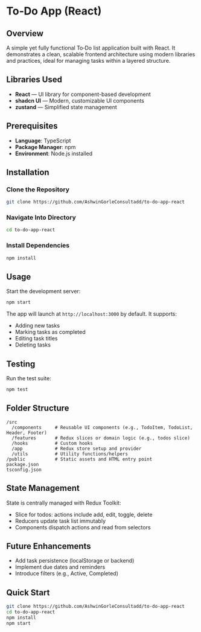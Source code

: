 # To‑Do App (React)

## Overview
A simple yet fully functional To‑Do list application built with React. It demonstrates a clean, scalable frontend architecture using modern libraries and practices, ideal for managing tasks within a layered structure.

## Libraries Used
- **React** — UI library for component-based development  
- **shadcn UI** — Modern, customizable UI components  
- **zustand** — Simplified state management  

## Prerequisites
- **Language**: TypeScript  
- **Package Manager**: npm  
- **Environment**: Node.js installed

## Installation

### Clone the Repository
```bash
git clone https://github.com/AshwinGorleConsultadd/to-do-app-react
```

### Navigate Into Directory
```bash
cd to-do-app-react
```

### Install Dependencies
```bash
npm install
```

## Usage

Start the development server:

```bash
npm start
```

The app will launch at `http://localhost:3000` by default. It supports:

- Adding new tasks
- Marking tasks as completed
- Editing task titles
- Deleting tasks

## Testing

Run the test suite:

```bash
npm test
```

## Folder Structure

```
/src
  /components     # Reusable UI components (e.g., TodoItem, TodoList, Header, Footer)
  /features       # Redux slices or domain logic (e.g., todos slice)
  /hooks          # Custom hooks
  /app            # Redux store setup and provider
  /utils          # Utility functions/helpers
/public           # Static assets and HTML entry point
package.json
tsconfig.json
```

## State Management
State is centrally managed with Redux Toolkit:

- Slice for todos: actions include add, edit, toggle, delete
- Reducers update task list immutably
- Components dispatch actions and read from selectors

## Future Enhancements

- Add task persistence (localStorage or backend)
- Implement due dates and reminders
- Introduce filters (e.g., Active, Completed)




##  Quick Start

```bash
git clone https://github.com/AshwinGorleConsultadd/to-do-app-react
cd to-do-app-react
npm install
npm start
```
